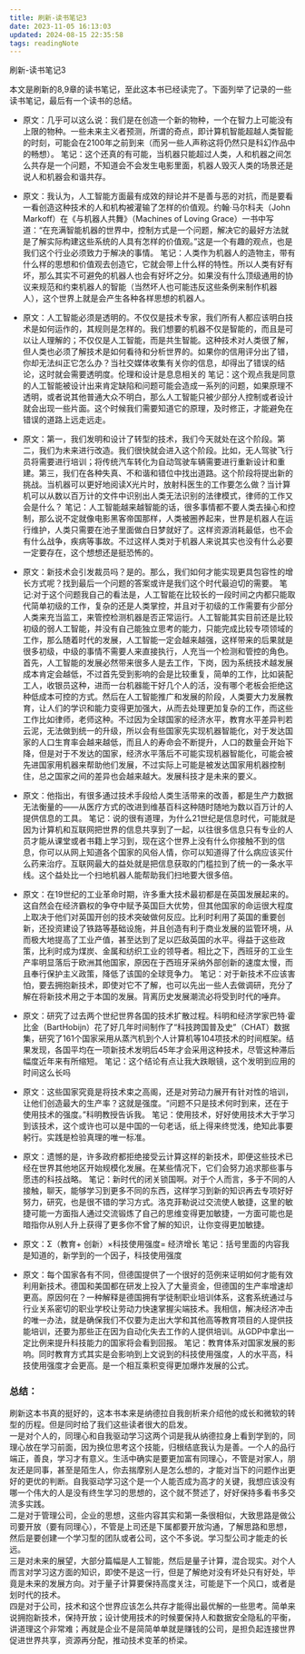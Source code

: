 ```yaml
---
title: 刷新-读书笔记3
date: 2023-11-05 16:13:03
updated: 2024-08-15 22:35:58
tags: readingNote
---
```

刷新-读书笔记3

本文是刷新的8,9章的读书笔记，至此这本书已经读完了。下面列举了记录的一些读书笔记，最后有一个读书的总结。

- 原文：几乎可以这么说：我们是在创造一个新的物种，一个在智力上可能没有上限的物种。一些未来主义者预测，所谓的奇点，即计算机智能超越人类智能的时刻，可能会在2100年之前到来（而另一些人声称这将仍然只是科幻作品中的畅想）。
笔记：这个还真的有可能，当机器只能超过人类，人和机器之间怎么共存是一个问题，不知道会不会发生电影里面，机器人毁灭人类的场景还是说人和机器会和谐共存。

- 原文：我认为，人工智能方面最有成效的辩论并不是善与恶的对抗，而是要看一看创造这种技术的人和机构被灌输了怎样的价值观。约翰·马尔科夫（John Markoff）在《与机器人共舞》（Machines of Loving Grace）一书中写道：“在充满智能机器的世界中，控制方式是一个问题，解决它的最好方法就是了解实际构建这些系统的人具有怎样的价值观。”这是一个有趣的观点，也是我们这个行业必须致力于解决的事情。
笔记：人类作为机器人的造物主，带有什么样的思想和价值观去创造它，它就会带上什么样的特性。所以人类有好有坏，那么其实不可避免的机器人也会有好坏之分。如果没有什么顶级通用的协议来规范和约束机器人的智能（当然坏人也可能违反这些条例来制作机器人），这个世界上就是会产生各种各样思想的机器人。

- 原文：人工智能必须是透明的。不仅仅是技术专家，我们所有人都应该明白技术是如何运作的，其规则是怎样的。我们想要的机器不仅是智能的，而且是可以让人理解的；不仅仅是人工智能，而是共生智能。这种技术对人类很了解，但人类也必须了解技术是如何看待和分析世界的。如果你的信用评分出了错，你却无法纠正它怎么办？当社交媒体收集有关你的信息，却得出了错误的结论，这时就会需要透明度。伦理和设计是息息相关的
笔记：这个观点我是同意的人工智能被设计出来肯定缺陷和问题可能会造成一系列的问题，如果原理不透明，或者说其他普通大众不明白，那么人工智能只被少部分人控制或者设计就会出现一些片面。这个时候我们需要知道它的原理，及时修正，才能避免在错误的道路上远走远走。

- 原文：第一，我们发明和设计了转型的技术，我们今天就处在这个阶段。第二，我们为未来进行改造。我们很快就会进入这个阶段。比如，无人驾驶飞行员将需要进行培训；将传统汽车转化为自动驾驶车辆需要进行重新设计和重建。第三，我们在各种失真、不和谐和错位中找出道路。这个阶段将提出新的挑战。当机器可以更好地阅读X光片时，放射科医生的工作要怎么做？当计算机可以从数以百万计的文件中识别出人类无法识别的法律模式，律师的工作又会是什么？
笔记：人工智能越来越智能的话，很多事情都不要人类去操心和控制，那么说不定就像电影黑客帝国那样，人类被圈养起来，世界是机器人在运行维护，人类只需要在池子里面做白日梦就好了。这样资源消耗最低，也不会有什么战争，疾病等事故。不过这样人类对于机器人来说其实也没有什么必要一定要存在，这个想想还是挺恐怖的。

- 原文：新技术会引发裁员吗？是的。那么，我们如何才能实现更具包容性的增长方式呢？找到最后一个问题的答案或许是我们这个时代最迫切的需要。
笔记:对于这个问题我自己的看法是，人工智能在比较长的一段时间之内都只能取代简单初级的工作，复杂的还是人类掌控，并且对于初级的工作需要有少部分人类来充当监工，来管控检测机器是否正常运行。人工智能其实目前还是比较初级的弱人工智能，并没有自己能独立思考的能力，只能完成比较专项领域的工作，那么随着时代的发展，人工智能一定会越来越强，这样带来的后果就是很多初级，中级的事情不需要人来直接执行，人充当一个检测和管控的角色。首先，人工智能的发展必然带来很多人是去工作，下岗，因为系统技术越发展成本肯定会越低，不过首先受到影响的会是比较重复，简单的工作，比如装配工人，收银员这种，进而一台机器能干好几个人的活，没有哪个老板会拒绝这种低成本可控的方式。然后在人工智能推广和发展的阶段，人类要大力发展教育，让人们的学识和能力变得更加强大，从而去处理更加复杂的工作，而这些工作比如律师，老师这种。不过因为全球国家的经济水平，教育水平差异判若云泥，无法做到统一的升级，所以会有些国家先实现机器智能化，对于发达国家的人口生育率会越来越低，而且人的寿命会不断提升，人口的数量会开始下降，但是对于不发达的国家，经济水平落后不可能实现机器智能化，可能会被先进国家用机器来帮助他们发展，不过实际上可能是被发达国家用机器控制住，总之国家之间的差异也会越来越大。发展科技才是未来的要义。

- 原文：他指出，有很多通过技术手段给人类生活带来的改善，都是生产力数据无法衡量的——从医疗方式的改进到维基百科这种随时随地为数以百万计的人提供信息的工具。
笔记：说的很有道理，为什么21世纪是信息时代，可能就是因为计算机和互联网把世界的信息共享到了一起，以往很多信息只有专业的人员才能从课堂或者书籍上学习到，现在这个世界上没有什么你接触不到的信息，你可以从网上知道各个国家的风俗人情，你可以知道得了什么病应该买什么药来治疗。互联网最大的益处就是把信息获取的门槛拉到了统一的一条水平线。这个益处比一个扫地机器人能帮助我们扫地要大很多倍。

- 原文：在19世纪的工业革命时期，许多重大技术最初都是在英国发展起来的。这自然会在经济霸权的争夺中赋予英国巨大优势，但其他国家的命运很大程度上取决于他们对英国开创的技术突破做何反应。比利时利用了英国的重要创新，还投资建设了铁路等基础设施，并且创造有利于商业发展的监管环境，从而极大地提高了工业产值，甚至达到了足以匹敌英国的水平。得益于这些政策，比利时成为煤炭、金属和纺织工业的领导者。相比之下，西班牙的工业生产率明显落后于欧洲其他国家，原因在于西班牙采纳外部创新的速度太慢，而且奉行保护主义政策，降低了该国的全球竞争力。
笔记：对于新技术不应该害怕，要去拥抱新技术，即使对它不了解，也可以先出一些人去做调研，充分了解在将新技术用之于本国的发展。背离历史发展潮流必将受到时代的唾弃。

- 原文：研究了过去两个世纪世界各国的技术扩散过程。科明和经济学家巴特·霍比金（BartHobijn）花了好几年时间制作了“科技跨国普及史”（CHAT）数据集，研究了161个国家采用从蒸汽机到个人计算机等104项技术的时间框架。结果发现，各国平均在一项新技术发明后45年才会采用这种技术，尽管这种滞后幅度近年来有所缩短。
笔记：这个结论有点让我大跌眼镜，这个发明到应用的时间这么长吗

- 原文：这些国家究竟是将技术束之高阁，还是对劳动力展开有针对性的培训，让他们创造最大的生产率？这就是强度。“问题不只是技术何时到来，还在于使用技术的强度。”科明教授告诉我。
笔记：使用技术，好好使用技术大于学习到该技术，这个或许也可以是中国的一句老话，纸上得来终觉浅，绝知此事要躬行。实践是检验真理的唯一标准。

- 原文：遗憾的是，许多政府都拒绝接受云计算这样的新技术，即便这些技术已经在世界其他地区开始规模化发展。在某些情况下，它们会努力追求那些事与愿违的科技战略。
笔记：新时代的闭关锁国啊。对于个人而言，多于不同的人接触，聊天，能够学习到更多不同的东西，这样学习到新的知识再去专项好好努力，研究，也是很不错的学习方式。洛克菲勒说过交流使人敏捷，这里的敏捷可能一方面指人通过交流锻炼了自己的思维变得更加敏捷，一方面可能也是暗指你从别人升上获得了更多你不曾了解的知识，让你变得更加敏捷。


- 原文：Σ（教育+ 创新）×科技使用强度= 经济增长
笔记：括号里面的内容我是知道的，新学到的一个因子，科技使用强度

- 原文：每个国家各有不同，但德国提供了一个很好的范例来证明如何才能有效利用新技术。德国和美国都在研发上投入了大量资金，但德国的生产率增速却更高。原因何在？一种解释是德国拥有学徒制职业培训体系，这套系统通过与行业关系密切的职业学校让劳动力快速掌握尖端技术。我相信，解决经济冲击的唯一办法，就是确保我们不仅要为走出大学和其他高等教育项目的人提供技能培训，还要为那些正在因为自动化失去工作的人提供培训。从GDP中拿出一定比例来提升科技能力的国家将会看到回报。
笔记：教育体系对国家发展的影响。同时教育方式其实是会影响到上文说到的科技使用强度，人的水平高，科技使用强度才会更高。是一个相互乘积变得更加爆炸发展的公式。

### 总结：
刷新这本书真的挺好的，这本书本来是纳德拉自我剖析来介绍他的成长和微软的转型的历程。但是同时给了我们这些读者很大的启发。  
一是对个人的，同理心和自我驱动学习这两个词是我从纳德拉身上看到学到的，同理心放在学习前面，因为换位思考这个技能，归根结底我认为是善。一个人的品行端正，善良，学习才有意义。生活中确实是要更加富有同理心，不管是对家人，朋友还是同事，甚至是陌生人，你去揣摩别人是怎么想的，才能对当下的问题作出更好的更优的判断。自我驱动学习这个是一个人能否成为高才的关键，我想应该没有哪一个伟大的人是没有终生学习的思想的，这个就不赘述了，好好保持多看书多交流多实践。  
二是对于管理公司，企业的思想，这些内容其实和第一条很相似，大致思路是做公司要开放（要有同理心），不管是上司还是下属都要开放沟通，了解思路和思想，然后是要创建一个学习型的团队或者公司，这个不多说。学习型公司才能走的长远。  
三是对未来的展望，大部分篇幅是人工智能，然后是量子计算，混合现实。对个人而言对学习这方面的知识，即使不是这一行，但是了解绝对没有坏处只有好处，毕竟是未来的发展方向。对于量子计算要保持高度关注，可能是下一个风口，或者是划时代的技术。  
四是对于公司，技术和这个世界应该怎么共存才能得出最优解的一些思考。简单来说拥抱新技术，保持开放；设计使用技术的时候要保持人和数据安全隐私的平衡，讲道理这个非常难；再就是企业不是简简单单就是赚钱的公司，是担负起连接世界促进世界共享，资源再分配，推动技术变革的桥梁。
